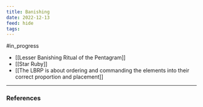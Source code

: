 ```yaml
---
title: Banishing
date: 2022-12-13
feed: hide
tags:
---
```

#in_progress 
- [[Lesser Banishing Ritual of the Pentagram]]
- [[Star Ruby]]
- [[The LBRP is about ordering and commanding the elements into their correct proportion and placement]]

___
### References
